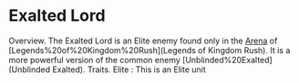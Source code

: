 # Exalted Lord

Overview.
The Exalted Lord is an Elite enemy found only in the [Arena](Arena) of [Legends%20of%20Kingdom%20Rush](Legends of Kingdom Rush). It is a more powerful version of the common enemy [Unblinded%20Exalted](Unblinded Exalted).
Traits.
 Elite : This is an Elite unit
